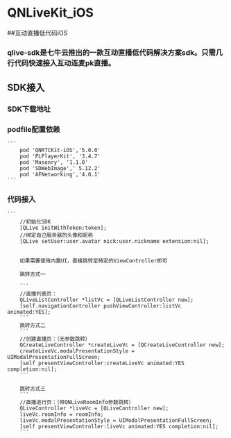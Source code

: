 # QNLiveKit_iOS

##互动直播低代码iOS

### qlive-sdk是七牛云推出的一款互动直播低代码解决方案sdk。只需几行代码快速接入互动连麦pk直播。


## SDK接入

### SDK下载地址
    
    
### podfile配置依赖 

    ```
        pod 'QNRTCKit-iOS','5.0.0'
        pod 'PLPlayerKit', '3.4.7'
        pod 'Masonry', '1.1.0'
        pod 'SDWebImage',' 5.12.2'
        pod 'AFNetworking','4.0.1'
    ```
    
### 代码接入

    
    ```
        //初始化SDK
        [QLive initWithToken:token];
        //绑定自己服务器的头像和昵称
        [QLive setUser:user.avatar nick:user.nickname extension:nil];
        
      
        如果需要使用内置UI，直接跳转至特定的ViewController即可
        
        跳转方式一
        
        ```
        //直播列表页：
        QLiveListController *listVc = [QLiveListController new];
        [self.navigationController pushViewController:listVc animated:YES];
        ```
        跳转方式二
        ```
        //创建直播页：（无参数跳转）
        QCreateLiveController *createLiveVc = [QCreateLiveController new];
        createLiveVc.modalPresentationStyle = UIModalPresentationFullScreen;
        [self presentViewController:createLiveVc animated:YES completion:nil];
        ```
        
        跳转方式三
        ```
        //直播进行页：（带QNLiveRoomInfo参数跳转）
        QLiveController *liveVc = [QLiveController new];
        liveVc.roomInfo = roomInfo;
        liveVc.modalPresentationStyle = UIModalPresentationFullScreen;
        [self presentViewController:liveVc animated:YES completion:nil];
        ```
    


